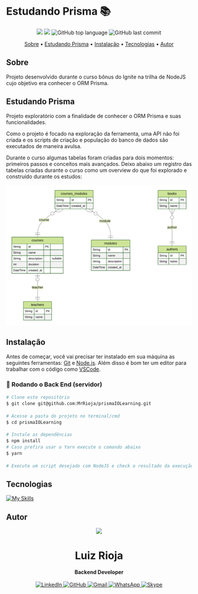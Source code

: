 # Estudando Prisma 📚

<p align="center">
  <img src="https://img.shields.io/static/v1?label=prismaio&message=learning&color=blueviolet&style=for-the-badge"/>
  <img src="https://img.shields.io/github/license/MrRioja/prismaIOLearning?color=blueviolet&logo=License&style=for-the-badge"/>
  <img alt="GitHub top language" src="https://img.shields.io/github/languages/top/MrRioja/prismaIOLearning?color=blueviolet&logo=TypeScript&logoColor=white&style=for-the-badge">
  <img alt="GitHub last commit" src="https://img.shields.io/github/last-commit/MrRioja/prismaIOLearning?color=blueviolet&style=for-the-badge">
</p>

<p align="center">
  <a href="#sobre">Sobre</a> •
  <a href="#estudando-prisma">Estudando Prisma</a> •
  <a href="#instalação">Instalação</a> •
  <a href="#tecnologias">Tecnologias</a> •
  <a href="#autor">Autor</a>  
</p>

## Sobre

Projeto desenvolvido durante o curso bônus do Ignite na trilha de NodeJS cujo objetivo era conhecer o ORM Prisma.

## Estudando Prisma

Projeto exploratório com a finalidade de conhecer o ORM Prisma e suas funcionalidades.

Como o projeto é focado na exploração da ferramenta, uma API não foi criada e os scripts de criação e população do banco de dados são executados de maneira avulsa.

Durante o curso algumas tabelas foram criadas para dois momentos: primeiros passos e conceitos mais avançados. Deixo abaixo um registro das tabelas criadas durante o curso como um overview do que foi explorado e construído durante os estudos:

![Tabelas do projeto](./prisma/ERD.svg)

## Instalação

Antes de começar, você vai precisar ter instalado em sua máquina as seguintes ferramentas:
[Git](https://git-scm.com) e [Node.js](https://nodejs.org/en/). Além disso é bom ter um editor para trabalhar com o código como [VSCode](https://code.visualstudio.com/).

### 🎲 Rodando o Back End (servidor)

```bash
# Clone este repositório
$ git clone git@github.com:MrRioja/prismaIOLearning.git

# Acesse a pasta do projeto no terminal/cmd
$ cd prismaIOLearning

# Instale as dependências
$ npm install
# Caso prefira usar o Yarn execute o comando abaixo
$ yarn

# Execute um script desejado com NodeJS e check o resultado da execução
```

## Tecnologias

[![My Skills](https://skillicons.dev/icons?i=nodejs,ts,prisma)](https://skillicons.dev)

## Autor

<div align="center">
<img src="https://images.weserv.nl/?url=avatars.githubusercontent.com/u/55336456?v=4&h=100&w=100&fit=cover&mask=circle&maxage=7d" />
<h1>Luiz Rioja</h1>
<strong>Backend Developer</strong>
<br/>
<br/>

<a href="https://linkedin.com/in/luizrioja" target="_blank">
<img alt="LinkedIn" src="https://img.shields.io/badge/linkedin-%230077B5.svg?style=for-the-badge&logo=linkedin&logoColor=white"/>
</a>

<a href="https://github.com/mrrioja" target="_blank">
<img alt="GitHub" src="https://img.shields.io/badge/github-%23121011.svg?style=for-the-badge&logo=github&logoColor=white"/>
</a>

<a href="mailto:lulyrioja@gmail.com?subject=Fala%20Dev" target="_blank">
<img alt="Gmail" src="https://img.shields.io/badge/Gmail-D14836?style=for-the-badge&logo=gmail&logoColor=white" />
</a>

<a href="https://api.whatsapp.com/send?phone=5511933572652" target="_blank">
<img alt="WhatsApp" src="https://img.shields.io/badge/WhatsApp-25D366?style=for-the-badge&logo=whatsapp&logoColor=white"/>
</a>

<a href="https://join.skype.com/invite/tvBbOq03j5Uu" target="_blank">
<img alt="Skype" src="https://img.shields.io/badge/SKYPE-%2300AFF0.svg?style=for-the-badge&logo=Skype&logoColor=white"/>
</a>

<br/>
<br/>
</div>
